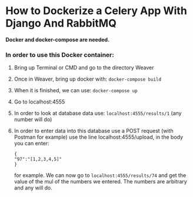 # How to Dockerize a Celery App With Django And RabbitMQ

**Docker and docker-compose are needed.**

### In order to use this Docker container:

1. Bring up Terminal or CMD and go to the directory Weaver

2. Once in Weaver, bring up docker with: 
	```docker-compose build```

3. When it is finished, we can use:
	```docker-compose up```

4. Go to localhost:4555

5. In order to look at database data use: 
	```localhost:4555/results/1``` (any number will do)

6. In order to enter data into this database use a POST request (with Postman for example) 
	use the line localhost:4555/upload, in the body you can enter:
	```
	{
	"97":"[1,2,3,4,5]"
	}
	```
	for example.
	We can now go to ```localhost:4555/results/74``` and get the value of the mul of the numbers we entered.
	The numbers are arbitrary and any will do.
